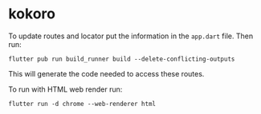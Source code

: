 # kokoro

To update routes and locator put the information in the `app.dart` file. Then run:
```
flutter pub run build_runner build --delete-conflicting-outputs
```
This will generate the code needed to access these routes.


To run with HTML web render run:
```
flutter run -d chrome --web-renderer html
```
